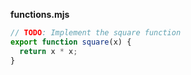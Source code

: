 **functions.mjs**

```js
// TODO: Implement the square function
export function square(x) {
  return x * x;
}
```
